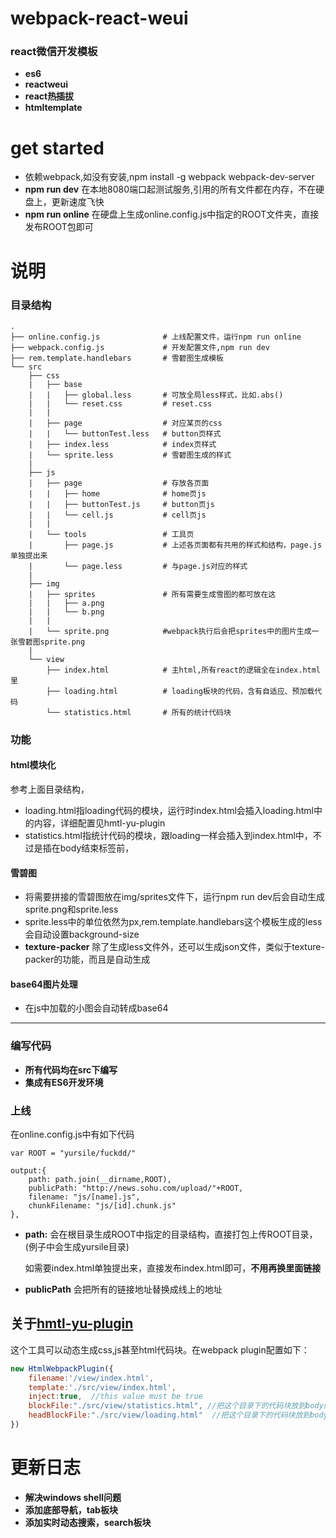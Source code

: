 # webpack-react-weui
### react微信开发模板

* **es6**
* **reactweui**
* **react热插拔**
* **htmltemplate**

# get started
* 依赖webpack,如没有安装,npm install -g webpack webpack-dev-server
* **npm run dev** 在本地8080端口起测试服务,引用的所有文件都在内存，不在硬盘上，更新速度飞快
* **npm run online** 在硬盘上生成online.config.js中指定的ROOT文件夹，直接发布ROOT包即可

# 说明


### 目录结构

```
.
├── online.config.js              # 上线配置文件，运行npm run online
├── webpack.config.js             # 开发配置文件,npm run dev
├── rem.template.handlebars       # 雪碧图生成模板
└── src
    ├── css
    |	├── base
    |   |   ├── global.less       # 可放全局less样式，比如.abs()
    |   |   └── reset.css         # reset.css
    |   |
    |	├── page                  # 对应某页的css
    |   |   └── buttonTest.less   # button页样式
	|	├── index.less            # index页样式
	|	└── sprite.less           # 雪碧图生成的样式
	|
	├── js
	|	├── page                  # 存放各页面
	|   |	├── home              # home页js
    |   |   ├── buttonTest.js     # button页js
    |   |   └── cell.js           # cell页js
    |   |
    |	└── tools                 # 工具页
    |       ├── page.js           # 上述各页面都有共用的样式和结构，page.js单独提出来
    |       └── page.less         # 与page.js对应的样式  
	|
	├── img
	|	├── sprites               # 所有需要生成雪图的都可放在这
	|   |	├── a.png             
    |   |   └── b.png   
    |   |       
	|   └── sprite.png            #webpack执行后会把sprites中的图片生成一张雪碧图sprite.png
	|
	└── view
		├── index.html            # 主html,所有react的逻辑全在index.html里
		├── loading.html          # loading板块的代码，含有自适应、预加载代码
		└── statistics.html       # 所有的统计代码块

```

### 功能
#### html模块化

参考上面目录结构，

* loading.html指loading代码的模块，运行时index.html会插入loading.html中的内容，详细配置见hmtl-yu-plugin
* statistics.html指统计代码的模块，跟loading一样会插入到index.html中，不过是插在body结束标签前，


#### 雪碧图

* 将需要拼接的雪碧图放在img/sprites文件下，运行npm run dev后会自动生成sprite.png和sprite.less
* sprite.less中的单位依然为px,rem.template.handlebars这个模板生成的less会自动设置background-size
* **texture-packer** 除了生成less文件外，还可以生成json文件，类似于texture-packer的功能，而且是自动生成 

#### base64图片处理
* 在js中加载的小图会自动转成base64



---------------------------------------

### 编写代码
* **所有代码均在src下编写**
* **集成有ES6开发环境**


### 上线
在online.config.js中有如下代码

	var ROOT = "yursile/fuckdd/"
	
	output:{
        path: path.join(__dirname,ROOT),
        publicPath: "http://news.sohu.com/upload/"+ROOT,
        filename: "js/[name].js",
        chunkFilename: "js/[id].chunk.js"
    },

* **path:**  会在根目录生成ROOT中指定的目录结构，直接打包上传ROOT目录，(例子中会生成yursile目录)

	如需要index.html单独提出来，直接发布index.html即可，**不用再换里面链接**
* **publicPath**  会把所有的链接地址替换成线上的地址


	
## 关于[hmtl-yu-plugin](https://github.com/yursile/html-yu-plugin)

这个工具可以动态生成css,js甚至html代码块。在webpack plugin配置如下：
```javascript
new HtmlWebpackPlugin({           
    filename:'/view/index.html',  
    template:'./src/view/index.html', 
    inject:true,  //this value must be true
    blockFile:"./src/view/statistics.html", //把这个目录下的代码块放到body结束标签之前，  通常放统计代码
    headBlockFile:"./src/view/loading.html"  //把这个目录下的代码块放到body开始标签之后，通常放loading
})
```
# 更新日志
* **解决windows shell问题**
* **添加底部导航，tab板块**
* **添加实时动态搜索，search板块**
